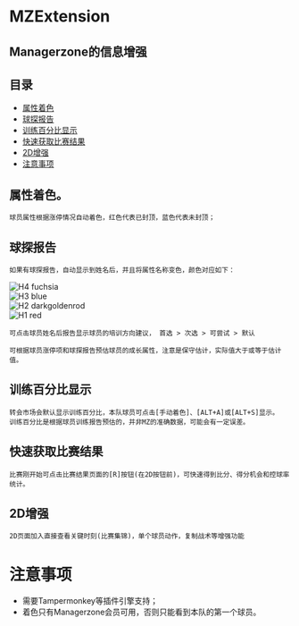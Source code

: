 # MZExtension
## Managerzone的信息增强

## 目录
* [属性着色](#属性着色)
* [球探报告](#球探报告)
* [训练百分比显示](#训练百分比显示)
* [快速获取比赛结果](#快速获取比赛结果)
* [2D增强](#2D增强)
* [注意事项](#注意事项)


## 属性着色。
	球员属性根据涨停情况自动着色，红色代表已封顶，蓝色代表未封顶；  

## 球探报告
	如果有球探报告，自动显示到姓名后，并且将属性名称变色，颜色对应如下：  
![H4 fuchsia](https://img.shields.io/static/v1?label=H4&message=★★★★&color=FF00FF "H4")  
![H3 blue](https://img.shields.io/static/v1?label=H3&message=★★★☆&color=0000FF "H3")  
![H2 darkgoldenrod](https://img.shields.io/static/v1?label=H2&message=★★☆☆&color=B8860B "H2")  
![H1 red](https://img.shields.io/static/v1?label=H1&message=★☆☆☆&color=FF0000 "H1")  

	可点击球员姓名后报告显示球员的培训方向建议， 首选 > 次选 > 可尝试 > 默认  
	
	可根据球员涨停项和球探报告预估球员的成长属性，注意是保守估计，实际值大于或等于估计值。  

## 训练百分比显示
	转会市场会默认显示训练百分比，本队球员可点击[手动着色]、[ALT+A]或[ALT+S]显示。
	训练百分比是根据球员训练报告预估的，并非MZ的准确数据，可能会有一定误差。

## 快速获取比赛结果
	比赛刚开始可点击比赛结果页面的[R]按钮(在2D按钮前)，可快速得到比分、得分机会和控球率统计。


## 2D增强
	2D页面加入直接查看关键时刻(比赛集锦)，单个球员动作，复制战术等增强功能


# 注意事项
* 需要Tampermonkey等插件引擎支持；  
* 着色只有Managerzone会员可用，否则只能看到本队的第一个球员。 
